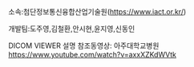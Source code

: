 
소속:첨단정보통신융합산업기술원(https://www.iact.or.kr/)

개발팀:도주영,김철환,안시현,윤지영,신동인

DICOM VIEWER 설명 참조동영상: 아주대학교병원
https://www.youtube.com/watch?v=axxXZKdWVtk
